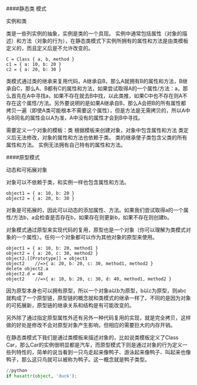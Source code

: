 ####静态类 模式

实例和类

类是一些列实例的抽象，实例是类的一个具现。
实例中通常包括属性（对象的描述）和方法（对象的行为），在静态类模式下实例所拥有的属性和方法是由类模板定义的，而且定义后是不允许改变的。
```
C = Class { a, b, method }
c1 = { a: 10, b: 20 }
c2 = { a: 20, b: 30 }
```
类模式通过类的继承来复用代码，A继承自B，那么A就拥有B的属性和方法，B继承自C，那么A、B都有C的属性和方法，如果尝试取得A的一个属性/方法：a，那么首先在A中寻找a，如果不存在就去B中找，以此类推，如果C中也不存在则A不存在这个属性/方法。另外要说明的是如果A继承自B，那么A会把B的所有属性都拷贝一遍（即使A类可能根本不需要这个属性），但是方法是无需拷贝的，所以A中与B同名的属性会以A为准，A中没有的属性才会到B中寻找。

需要定义一个对象的模板：类
根据模板来创建对象，对象中包含属性和方法
类定义后无法修改，对象的属性和方法也依赖于类。
类的继承使子类包含父类的所有属性和方法。
实例无法拥有自己特有的属性和方法。


####原型模式

动态和可拓展对象

对象可以不依赖于类，和实例一样也包含属性和方法。
```
object1 = { a: 10, b: 20 }
object2 = { a: 20, b: 30 }
```
对象是可拓展的，因此可以动态的添加属性、方法。如果我们尝试取得a的一个属性/方法b，a会检查是否存在b，如果存在则更新b，如果不存在则创建b。

对象模式通过原型来实现代码的复用，原型也是一个对象（你可以理解为类模式对象的一个属性）。任何一个对象都可以作为其他对象的原型来使用。
```
object1 = { a: 10, b: 20, method1 }
object2 = { a: 20, c: 30, method2 }
object2.[[Prototype]] = object1
object2    //=>{ a: 20, b: 20, c: 30, method1, method2 }
delete object2.a
object2.d = 40
object2    //=>{ a: 10, b: 20, c: 30, d: 40, method1, method2 }
```
因为原型本身也可以拥有原型，所以一个对象a以b为原型，b以c为原型，则abc就构成了一个原型链，原型链的概念就和类模式的继承一样了。不同的是因为对象的可拓展新，原型链的继承关系和结构是有可能改变的。

另外除了通过指定原型属性外还有另外一种代码复用的实现，就是完全拷贝，这样做的好处是修改不会对原型对象产生影响，但相应的需要巨大的内存开销。

在静态类模式下我们是通过类模板来描述对象的，比如说类模板定义了Class Car，那么Car的实例很明显都是汽车，而原型模式下则是通过对象的行为定义一些列特性的，简单的说当看到一只鸟走起来像鸭子、游泳起来像鸭子、叫起来也像鸭子，那么这只鸟就可以被称为鸭子。这一概念就是鸭子类型。
```python
//python
if hasattr(object, 'duck');
```
